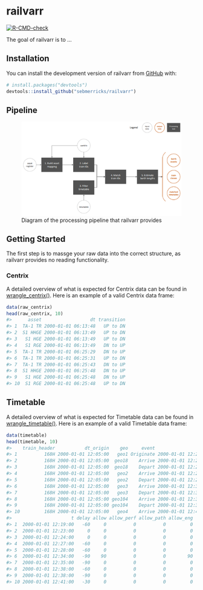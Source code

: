 
<!-- README.md is generated from README.Rmd. Please edit that file -->

# railvarr

<!-- badges: start -->

[![R-CMD-check](https://github.com/sebmerricks/railvarr/actions/workflows/R-CMD-check.yaml/badge.svg)](https://github.com/sebmerricks/railvarr/actions/workflows/R-CMD-check.yaml)
<!-- badges: end -->

The goal of railvarr is to …

## Installation

You can install the development version of railvarr from
[GitHub](https://github.com/) with:

``` r
# install.packages("devtools")
devtools::install_github("sebmerricks/railvarr")
```

## Pipeline

<figure>
<img src="man/figures/README-pipeline.PNG"
alt="Diagram of the processing pipeline that railvarr provides" />
<figcaption aria-hidden="true">Diagram of the processing pipeline that
railvarr provides</figcaption>
</figure>

## Getting Started

The first step is to massge your raw data into the correct structure, as
railvarr provides no reading functionality.

### Centrix

A detailed overview of what is expected for Centrix data can be found in
[wrangle_centrix()](https://sebmerricks.github.io/railvarr/reference/wrangle_centrix.html).
Here is an example of a valid Centrix data frame:

``` r
data(raw_centrix)
head(raw_centrix, 10)
#>      asset                  dt transition
#> 1  TA-1 TR 2000-01-01 06:13:48   UP to DN
#> 2  S1 HHGE 2000-01-01 06:13:49   UP to DN
#> 3   S1 HGE 2000-01-01 06:13:49   UP to DN
#> 4   S1 RGE 2000-01-01 06:13:49   DN to UP
#> 5  TA-1 TR 2000-01-01 06:25:29   DN to UP
#> 6  TA-1 TR 2000-01-01 06:25:31   UP to DN
#> 7  TA-1 TR 2000-01-01 06:25:43   DN to UP
#> 8  S1 HHGE 2000-01-01 06:25:48   DN to UP
#> 9   S1 HGE 2000-01-01 06:25:48   DN to UP
#> 10  S1 RGE 2000-01-01 06:25:48   UP to DN
```

## Timetable

A detailed overview of what is expected for Timetable data can be found
in
[wrangle_timetable()](https://sebmerricks.github.io/railvarr/reference/wrangle_timetable.html).
Here is an example of a valid Timetable data frame:

``` r
data(timetable)
head(timetable, 10)
#>    train_header           dt_origin    geo     event                 wtt
#> 1          168H 2000-01-01 12:05:00   geo1 Originate 2000-01-01 12:20:00
#> 2          168H 2000-01-01 12:05:00  geo18    Arrive 2000-01-01 12:23:00
#> 3          168H 2000-01-01 12:05:00  geo18    Depart 2000-01-01 12:24:00
#> 4          168H 2000-01-01 12:05:00   geo2    Arrive 2000-01-01 12:28:00
#> 5          168H 2000-01-01 12:05:00   geo2    Depart 2000-01-01 12:29:00
#> 6          168H 2000-01-01 12:05:00   geo3    Arrive 2000-01-01 12:35:30
#> 7          168H 2000-01-01 12:05:00   geo3    Depart 2000-01-01 12:36:30
#> 8          168H 2000-01-01 12:05:00 geo104    Arrive 2000-01-01 12:39:00
#> 9          168H 2000-01-01 12:05:00 geo104    Depart 2000-01-01 12:39:30
#> 10         168H 2000-01-01 12:05:00   geo4    Arrive 2000-01-01 12:41:30
#>                      t delay allow allow_perf allow_path allow_eng
#> 1  2000-01-01 12:19:00   -60     0          0          0         0
#> 2  2000-01-01 12:23:00     0     0          0          0         0
#> 3  2000-01-01 12:24:00     0     0          0          0         0
#> 4  2000-01-01 12:27:00   -60     0          0          0         0
#> 5  2000-01-01 12:28:00   -60     0          0          0         0
#> 6  2000-01-01 12:34:00   -90    90          0          0        90
#> 7  2000-01-01 12:35:00   -90     0          0          0         0
#> 8  2000-01-01 12:38:00   -60     0          0          0         0
#> 9  2000-01-01 12:38:00   -90     0          0          0         0
#> 10 2000-01-01 12:41:00   -30     0          0          0         0
```
